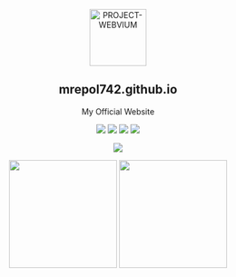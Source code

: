 <p align="center">
 <img width="100px" src="https://github.com/mrepol742/PROJECT-WEBVIUM/blob/master/app/src/main/res/mipmap-xxxhdpi/c.png" align="center" alt="PROJECT-WEBVIUM" />
 <h2 align="center">mrepol742.github.io</h2>
 <p align="center">My Official Website</p>
</p>

<p align="center">
  <img src="https://img.shields.io/badge/HTML-5-orange.svg">
  <img src="https://img.shields.io/badge/CSS-blue.svg"> 
  <img src="https://img.shields.io/badge/JavaScript-green.svg">
  <img src="https://img.shields.io/badge/Firebase-yellow.svg">
</p>
<p align="center">
  <img src="https://wakatime.com/badge/github/mrepol742/mrepol742.github.io.svg" />
</p>
<p align="center">
<img src="https://github.com/mrepol742/mrepol742.github.io/blob/main/images/download.jfif" width="190"> <img src="https://github.com/mrepol742/mrepol742.github.io/blob/main/images/download%20(1).jfif" width="190"> 
</p>
